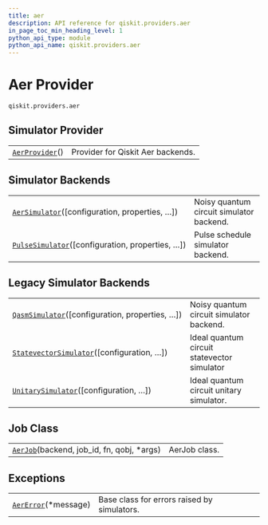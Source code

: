 ```yaml
---
title: aer
description: API reference for qiskit.providers.aer
in_page_toc_min_heading_level: 1
python_api_type: module
python_api_name: qiskit.providers.aer
---
```


<span id="module-qiskit.providers.aer" />

# Aer Provider

<span id="module-qiskit.providers.aer" />

`qiskit.providers.aer`

## Simulator Provider

|                                                                                                                         |                                   |
| ----------------------------------------------------------------------------------------------------------------------- | --------------------------------- |
| [`AerProvider`](qiskit.providers.aer.AerProvider#qiskit.providers.aer.AerProvider "qiskit.providers.aer.AerProvider")() | Provider for Qiskit Aer backends. |

## Simulator Backends

|                                                                                                                                                                    |                                          |
| ------------------------------------------------------------------------------------------------------------------------------------------------------------------ | ---------------------------------------- |
| [`AerSimulator`](qiskit.providers.aer.AerSimulator#qiskit.providers.aer.AerSimulator "qiskit.providers.aer.AerSimulator")(\[configuration, properties, …])         | Noisy quantum circuit simulator backend. |
| [`PulseSimulator`](qiskit.providers.aer.PulseSimulator#qiskit.providers.aer.PulseSimulator "qiskit.providers.aer.PulseSimulator")(\[configuration, properties, …]) | Pulse schedule simulator backend.        |

## Legacy Simulator Backends

|                                                                                                                                                                                |                                             |
| ------------------------------------------------------------------------------------------------------------------------------------------------------------------------------ | ------------------------------------------- |
| [`QasmSimulator`](qiskit.providers.aer.QasmSimulator#qiskit.providers.aer.QasmSimulator "qiskit.providers.aer.QasmSimulator")(\[configuration, properties, …])                 | Noisy quantum circuit simulator backend.    |
| [`StatevectorSimulator`](qiskit.providers.aer.StatevectorSimulator#qiskit.providers.aer.StatevectorSimulator "qiskit.providers.aer.StatevectorSimulator")(\[configuration, …]) | Ideal quantum circuit statevector simulator |
| [`UnitarySimulator`](qiskit.providers.aer.UnitarySimulator#qiskit.providers.aer.UnitarySimulator "qiskit.providers.aer.UnitarySimulator")(\[configuration, …])                 | Ideal quantum circuit unitary simulator.    |

## Job Class

|                                                                                                                                       |               |
| ------------------------------------------------------------------------------------------------------------------------------------- | ------------- |
| [`AerJob`](qiskit.providers.aer.AerJob#qiskit.providers.aer.AerJob "qiskit.providers.aer.AerJob")(backend, job\_id, fn, qobj, \*args) | AerJob class. |

## Exceptions

|                                                                                                                      |                                             |
| -------------------------------------------------------------------------------------------------------------------- | ------------------------------------------- |
| [`AerError`](qiskit.providers.aer.AerError#qiskit.providers.aer.AerError "qiskit.providers.aer.AerError")(\*message) | Base class for errors raised by simulators. |


